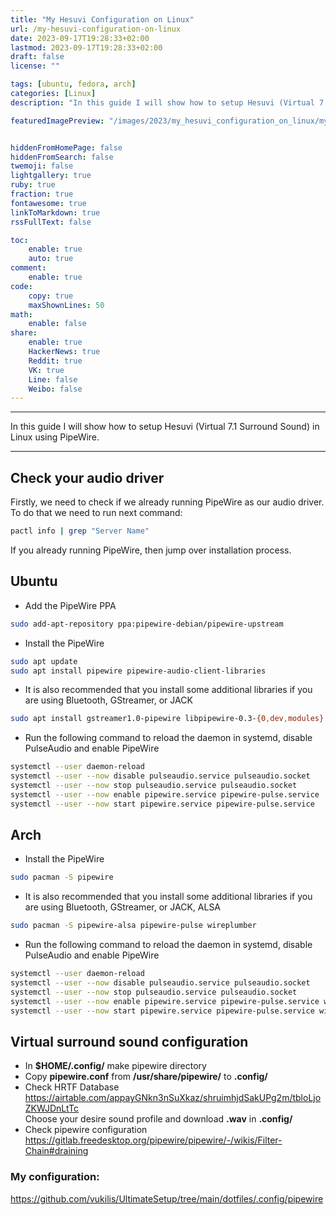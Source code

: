 ```yaml
---
title: "My Hesuvi Configuration on Linux"
url: /my-hesuvi-configuration-on-linux
date: 2023-09-17T19:28:33+02:00
lastmod: 2023-09-17T19:28:33+02:00
draft: false
license: ""

tags: [ubuntu, fedora, arch]
categories: [Linux]
description: "In this guide I will show how to setup Hesuvi (Virtual 7.1 Surround Sound) in Linux using PipeWire."

featuredImagePreview: "/images/2023/my_hesuvi_configuration_on_linux/my_hesuvi_configuration_on_linux.png"


hiddenFromHomePage: false
hiddenFromSearch: false
twemoji: false
lightgallery: true
ruby: true
fraction: true
fontawesome: true
linkToMarkdown: true
rssFullText: false

toc:
    enable: true
    auto: true
comment:
    enable: true
code:
    copy: true
    maxShownLines: 50
math:
    enable: false
share:
    enable: true
    HackerNews: true
    Reddit: true
    VK: true
    Line: false
    Weibo: false
---
```

<!--more-->

---

In this guide I will show how to setup Hesuvi (Virtual 7.1 Surround Sound) in Linux using PipeWire. 

---

## Check your audio driver

Firstly, we need to check if we already running PipeWire as our audio driver. To do that we need to run next command:

```bash
pactl info | grep "Server Name"
```

If you already running PipeWire, then jump over installation process.

## Ubuntu

* Add the PipeWire PPA

```bash
sudo add-apt-repository ppa:pipewire-debian/pipewire-upstream
```
* Install the PipeWire

```bash
sudo apt update
sudo apt install pipewire pipewire-audio-client-libraries
```

* It is also recommended that you install some additional libraries if you are using Bluetooth, GStreamer, or JACK

```bash
sudo apt install gstreamer1.0-pipewire libpipewire-0.3-{0,dev,modules} libspa-0.2-{bluetooth,dev,jack,modules} pipewire{,-{audio-client-libraries,pulse,media-session,bin,locales,tests}}
```

* Run the following command to reload the daemon in systemd, disable PulseAudio and enable PipeWire

```bash
systemctl --user daemon-reload
systemctl --user --now disable pulseaudio.service pulseaudio.socket
systemctl --user --now stop pulseaudio.service pulseaudio.socket
systemctl --user --now enable pipewire.service pipewire-pulse.service
systemctl --user --now start pipewire.service pipewire-pulse.service
```

## Arch

* Install the PipeWire

```bash
sudo pacman -S pipewire
```

* It is also recommended that you install some additional libraries if you are using Bluetooth, GStreamer, or JACK, ALSA

```bash
sudo pacman -S pipewire-alsa pipewire-pulse wireplumber
```

* Run the following command to reload the daemon in systemd, disable PulseAudio and enable PipeWire

```bash
systemctl --user daemon-reload
systemctl --user --now disable pulseaudio.service pulseaudio.socket
systemctl --user --now stop pulseaudio.service pulseaudio.socket
systemctl --user --now enable pipewire.service pipewire-pulse.service wireplumber
systemctl --user --now start pipewire.service pipewire-pulse.service wireplumber
```

## Virtual surround sound configuration

* In **$HOME/.config/** make pipewire directory
* Copy **pipewire.conf** from **/usr/share/pipewire/** to **.config/**
* Check HRTF Database  
https://airtable.com/appayGNkn3nSuXkaz/shruimhjdSakUPg2m/tbloLjoZKWJDnLtTc  
Choose your desire sound profile and download **.wav** in **.config/**
* Check pipewire configuration  
https://gitlab.freedesktop.org/pipewire/pipewire/-/wikis/Filter-Chain#draining


### My configuration:
https://github.com/vukilis/UltimateSetup/tree/main/dotfiles/.config/pipewire
